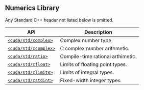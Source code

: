 <!-- MIT License
  -- 
  -- Modifications Copyright (c) 2024-2025 Advanced Micro Devices, Inc.
  -- 
  -- Permission is hereby granted, free of charge, to any person obtaining a copy
  -- of this software and associated documentation files (the "Software"), to deal
  -- in the Software without restriction, including without limitation the rights
  -- to use, copy, modify, merge, publish, distribute, sublicense, and/or sell
  -- copies of the Software, and to permit persons to whom the Software is
  -- furnished to do so, subject to the following conditions:
  -- 
  -- The above copyright notice and this permission notice shall be included in all
  -- copies or substantial portions of the Software.
  -- 
  -- THE SOFTWARE IS PROVIDED "AS IS", WITHOUT WARRANTY OF ANY KIND, EXPRESS OR
  -- IMPLIED, INCLUDING BUT NOT LIMITED TO THE WARRANTIES OF MERCHANTABILITY,
  -- FITNESS FOR A PARTICULAR PURPOSE AND NONINFRINGEMENT. IN NO EVENT SHALL THE
  -- AUTHORS OR COPYRIGHT HOLDERS BE LIABLE FOR ANY CLAIM, DAMAGES OR OTHER
  -- LIABILITY, WHETHER IN AN ACTION OF CONTRACT, TORT OR OTHERWISE, ARISING FROM,
  -- OUT OF OR IN CONNECTION WITH THE SOFTWARE OR THE USE OR OTHER DEALINGS IN THE
  -- SOFTWARE.
  -->

## Numerics Library

Any Standard C++ header not listed below is omitted.

| API    | Description |
| -------------------------------------------------------------------------- | ---------------------------------- |
| [`<cuda/std/complex>`](https://en.cppreference.com/w/cpp/header/complex)   | Complex number type                |
| [`<cuda/std/ccomplex>`](https://en.cppreference.com/w/cpp/header/ccomplex) | C complex number arithmetic.       |
| [`<cuda/std/ratio>`](https://en.cppreference.com/w/cpp/header/ratio)       | Compile-time rational arthimetic.  |
| [`<cuda/std/cfloat>`](https://en.cppreference.com/w/cpp/header/cfloat)     | Limits of floating point types.    |
| [`<cuda/std/climits>`](https://en.cppreference.com/w/cpp/header/climits)   | Limits of integral types.          |
| [`<cuda/std/cstdint>`](https://en.cppreference.com/w/cpp/header/cstdint)   | Fixed-width integer types.         |


[`<cuda/std/complex>`]: https://en.cppreference.com/w/cpp/header/complex
[`<cuda/std/ccomplex>`]: https://en.cppreference.com/w/cpp/header/ccomplex
[`<cuda/std/ratio>`]: https://en.cppreference.com/w/cpp/header/ratio
[`<cuda/std/cfloat>`]: https://en.cppreference.com/w/cpp/header/cfloat
[`<cuda/std/climits>`]: https://en.cppreference.com/w/cpp/header/climits
[`<cuda/std/cstdint>`]: https://en.cppreference.com/w/cpp/header/cstdint
